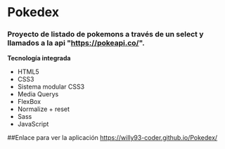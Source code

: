 # Pokedex

### Proyecto de listado de pokemons a través de un select y llamados a la api "https://pokeapi.co/".

__Tecnología integrada__
- HTML5
- CSS3
- Sistema modular CSS3
- Media Querys
- FlexBox
- Normalize + reset
- Sass
- JavaScript

##Enlace para ver la aplicación
https://willy93-coder.github.io/Pokedex/
